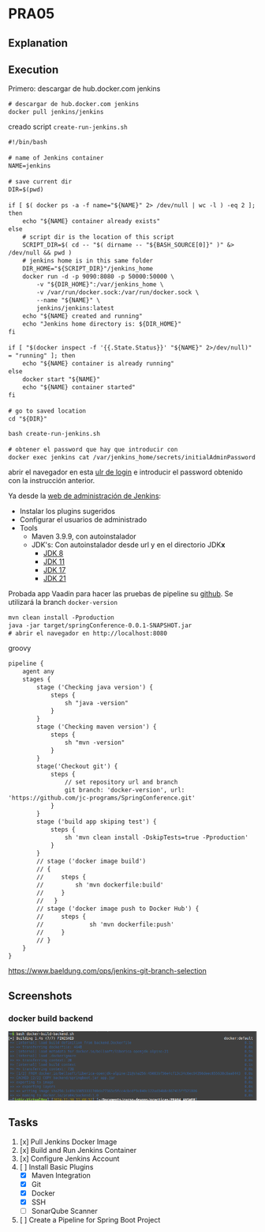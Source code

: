 # PRA05

## Explanation



## Execution

Primero: descargar de hub.docker.com jenkins
```
# descargar de hub.docker.com jenkins
docker pull jenkins/jenkins
```


creado script `create-run-jenkins.sh`
```
#!/bin/bash

# name of Jenkins container
NAME=jenkins

# save current dir
DIR=$(pwd)

if [ $( docker ps -a -f name="${NAME}" 2> /dev/null | wc -l ) -eq 2 ]; then
    echo "${NAME} container already exists"
else
    # script dir is the location of this script
    SCRIPT_DIR=$( cd -- "$( dirname -- "${BASH_SOURCE[0]}" )" &> /dev/null && pwd )
    # jenkins home is in this same folder
    DIR_HOME="${SCRIPT_DIR}"/jenkins_home
    docker run -d -p 9090:8080 -p 50000:50000 \
        -v "${DIR_HOME}":/var/jenkins_home \
        -v /var/run/docker.sock:/var/run/docker.sock \
        --name "${NAME}" \
        jenkins/jenkins:latest
    echo "${NAME} created and running"
    echo "Jenkins home directory is: ${DIR_HOME}"
fi

if [ "$(docker inspect -f '{{.State.Status}}' "${NAME}" 2>/dev/null)" = "running" ]; then 
    echo "${NAME} container is already running"
else
    docker start "${NAME}"
    echo "${NAME} container started"
fi

# go to saved location
cd "${DIR}"
```


```
bash create-run-jenkins.sh

# obtener el password que hay que introducir con
docker exec jenkins cat /var/jenkins_home/secrets/initialAdminPassword
```

abrir el navegador en esta [ulr de login](http://localhost:9090/login) e introducir el password obtenido con la instrucción anterior.

Ya desde la [web de administración de Jenkins](http://localhost:9090/): 
- Instalar los plugins sugeridos
- Configurar el usuarios de administrado
- Tools
    - Maven 3.9.9, con autoinstalador
    - JDK's:
        Con autoinstalador desde url y en el directorio JDK**x**
        - [JDK 8](https://builds.openlogic.com/downloadJDK/openlogic-openjdk/8u432-b06/openlogic-openjdk-8u432-b06-linux-x64.tar.gz)
        - [JDK 11](https://builds.openlogic.com/downloadJDK/openlogic-openjdk/11.0.25+9/openlogic-openjdk-11.0.25+9-linux-x64.tar.gz)
        - [JDK 17](https://builds.openlogic.com/downloadJDK/openlogic-openjdk/17.0.13+11/openlogic-openjdk-17.0.13+11-linux-x64.tar.gz)
        - [JDK 21](https://builds.openlogic.com/downloadJDK/openlogic-openjdk/21.0.5+11/openlogic-openjdk-21.0.5+11-linux-x64.tar.gz)


Probada app Vaadin para hacer las pruebas de pipeline
su [github](https://github.com/jc-programs/SpringConference.git). Se utilizará la branch `docker-version`
```
mvn clean install -Pproduction
java -jar target/springConference-0.0.1-SNAPSHOT.jar
# abrir el navegador en http://localhost:8080
```

groovy
```
pipeline {
    agent any
    stages {
        stage ('Checking java version') {
            steps {
                sh "java -version"
            }
        }
        stage ('Checking maven version') {
            steps {               
                sh "mvn -version"
            }
        }
        stage('Checkout git') {
            steps {
                // set repository url and branch
                git branch: 'docker-version', url: 'https://github.com/jc-programs/SpringConference.git'
            }
        }
        stage ('build app skiping test') {
            steps {               
                sh 'mvn clean install -DskipTests=true -Pproduction'
            }
        }
        // stage ('docker image build')
        // {
        //     steps {
        //         sh 'mvn dockerfile:build'
        //     }
        //   }
        // stage ('docker image push to Docker Hub') {
        //     steps {               
        //             sh 'mvn dockerfile:push'                          
        //     }
        // }
    }
}
```

https://www.baeldung.com/ops/jenkins-git-branch-selection


## Screenshots

### docker build backend
![docker build backend](img/pra04/01-build-backend.png)



## Tasks

1. [x] Pull Jenkins Docker Image
2. [x] Build and Run Jenkins Container
3. [x] Configure Jenkins Account
4. [ ] Install Basic Plugins
    - [x] Maven Integration
    - [x] Git
    - [x] Docker
    - [x] SSH
    - [ ] SonarQube Scanner
5. [ ] Create a Pipeline for Spring Boot Project